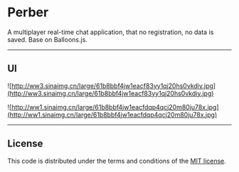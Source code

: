 # Perber

A multiplayer real-time chat application, that no registration, no data is saved. Base on Balloons.js.

---

## UI

![http://ww3.sinaimg.cn/large/61b8bbf4jw1eacf83yy1qj20hs0vkdiy.jpg](http://ww3.sinaimg.cn/large/61b8bbf4jw1eacf83yy1qj20hs0vkdiy.jpg)

![http://ww1.sinaimg.cn/large/61b8bbf4jw1eacfdqp4qcj20m80ju78x.jpg](http://ww1.sinaimg.cn/large/61b8bbf4jw1eacfdqp4qcj20m80ju78x.jpg)

---

## License

This code is distributed under the terms and conditions of the [MIT license](LICENSE).


